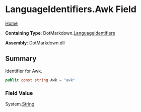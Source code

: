 # LanguageIdentifiers\.Awk Field

[Home](../../../README.md)

**Containing Type**: DotMarkdown\.[LanguageIdentifiers](../README.md)

**Assembly**: DotMarkdown\.dll

## Summary

Identifier for Awk\.

```csharp
public const string Awk = "awk"
```

### Field Value

System\.[String](https://docs.microsoft.com/en-us/dotnet/api/system.string)

